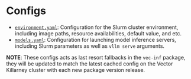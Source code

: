# Configs

* [`environment.yaml`](environment.yaml): Configuration for the Slurm cluster environment, including image paths, resource availabilities, default value, and etc.
* [`models.yaml`](models.yaml): Configuration for launching model inference servers, including Slurm parameters as well as `vllm serve` arguments.

**NOTE**: These configs acts as last resort fallbacks in the `vec-inf` package, they will be updated to match the latest cached config on the Vector Killarney cluster with each new package version release.
